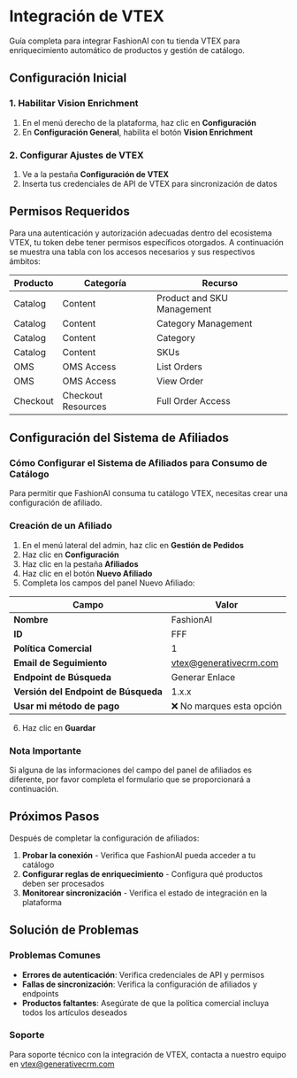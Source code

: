 # Integración de VTEX

Guía completa para integrar FashionAI con tu tienda VTEX para enriquecimiento automático de productos y gestión de catálogo.

## Configuración Inicial

### 1. Habilitar Vision Enrichment

1. En el menú derecho de la plataforma, haz clic en **Configuración**
2. En **Configuración General**, habilita el botón **Vision Enrichment**

### 2. Configurar Ajustes de VTEX

1. Ve a la pestaña **Configuración de VTEX**
2. Inserta tus credenciales de API de VTEX para sincronización de datos

## Permisos Requeridos

Para una autenticación y autorización adecuadas dentro del ecosistema VTEX, tu token debe tener permisos específicos otorgados. A continuación se muestra una tabla con los accesos necesarios y sus respectivos ámbitos:

| Producto | Categoría | Recurso |
|---------|----------|----------|
| Catalog | Content | Product and SKU Management |
| Catalog | Content | Category Management |
| Catalog | Content | Category |
| Catalog | Content | SKUs |
| OMS | OMS Access | List Orders |
| OMS | OMS Access | View Order |
| Checkout | Checkout Resources | Full Order Access |

## Configuración del Sistema de Afiliados

### Cómo Configurar el Sistema de Afiliados para Consumo de Catálogo

Para permitir que FashionAI consuma tu catálogo VTEX, necesitas crear una configuración de afiliado.

### Creación de un Afiliado

1. En el menú lateral del admin, haz clic en **Gestión de Pedidos**
2. Haz clic en **Configuración**
3. Haz clic en la pestaña **Afiliados**
4. Haz clic en el botón **Nuevo Afiliado**
5. Completa los campos del panel Nuevo Afiliado:

| Campo | Valor |
|-------|-------|
| **Nombre** | FashionAI |
| **ID** | FFF |
| **Política Comercial** | 1 |
| **Email de Seguimiento** | vtex@generativecrm.com |
| **Endpoint de Búsqueda** | Generar Enlace |
| **Versión del Endpoint de Búsqueda** | 1.x.x |
| **Usar mi método de pago** | ❌ No marques esta opción |

6. Haz clic en **Guardar**

### Nota Importante

Si alguna de las informaciones del campo del panel de afiliados es diferente, por favor completa el formulario que se proporcionará a continuación.

## Próximos Pasos

Después de completar la configuración de afiliados:

1. **Probar la conexión** - Verifica que FashionAI pueda acceder a tu catálogo
2. **Configurar reglas de enriquecimiento** - Configura qué productos deben ser procesados
3. **Monitorear sincronización** - Verifica el estado de integración en la plataforma

## Solución de Problemas

### Problemas Comunes

- **Errores de autenticación**: Verifica credenciales de API y permisos
- **Fallas de sincronización**: Verifica la configuración de afiliados y endpoints
- **Productos faltantes**: Asegúrate de que la política comercial incluya todos los artículos deseados

### Soporte

Para soporte técnico con la integración de VTEX, contacta a nuestro equipo en vtex@generativecrm.com
